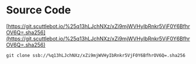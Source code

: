 # Source Code 

[https://git.scuttlebot.io/%25q13hLJchNXz/xZi9mjWVHyIbRnkr5VjF0Y6BfhrOV6Q=.sha256](https://git.scuttlebot.io/%25q13hLJchNXz/xZi9mjWVHyIbRnkr5VjF0Y6BfhrOV6Q=.sha256)

`git clone ssb://%q13hLJchNXz/xZi9mjWVHyIbRnkr5VjF0Y6BfhrOV6Q=.sha256`

